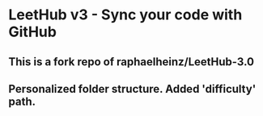 # LeetHub v3 - Sync your code with GitHub

## This is a fork repo of raphaelheinz/LeetHub-3.0

## Personalized folder structure. Added 'difficulty' path.
